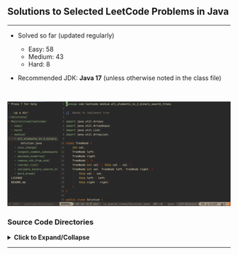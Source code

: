 ## Solutions to Selected LeetCode Problems in Java

---

- Solved so far (updated regularly)
    + Easy: 58
    + Medium: 43 
    + Hard: 8 

- Recommended JDK: **Java 17** (unless otherwise noted in the class file)

<br/>

![](./images/Screen_Shot.JPG)

### Source Code Directories

<details>
<summary>
<b>Click to Expand/Collapse</b>
</summary>

</br>

<details> 
<summary> Easy (Expand/Collapse) </summary> 

    Main/src/com/leetcode
    └── easy
        ├── [LC# 67] add_binary [***Grind75-Binary-1/1]
        │   └── Solution.java
        ├── [LC# 844] backspace_string_compare
        │   └── Solution.java
        ├── [LC# 110] balanced_binary_tree [***Grind75-BinaryTree-2/9]
        │   └── Solution.java
        ├── [LC# 121] best_time_to_buy_and_sell_stock [***Grind75-Array-2/11, +++H-Array]
        │   └── Solution.java
        ├── [LC# 704] binary_search [***Grind75-BinarySearch-1/5, +++H-SortingAndSearching]
        │   └── Solution.java
        ├── [LC# 94] binary_tree_inorder_traversal
        │   └── Solution.java
        ├── [LC# 70] climbing_stairs [***Grind75-DP-2/5, +++L-DP]
        │   └── Solution.java
        ├── [LC# 217] contains_duplicate [***Grind75-Array-4/11, +++H-Array]
        │   └── Solution.java
        ├── [LC# 108] convert_sorted_array_to_bst [***G169-BinarySearchTree-2/5, +++H-Tree]
        │   └── Solution.java
        ├── [LC# 1523] count_odd_nums_in_interval_range
        │   └── Solution.java
        ├── [LC# 338] counting_bits [+++L-Binary]
        │   └── Solution.java
        ├── [LC# 697] degree_of_an_array
        │   └── Solution.class
        ├── [LC# 543] diameter_of_binary_tree [***Grind75-BinaryTree-3/9]
        │   └── Solution.java
        ├── [LC# 509] fibonacci_number
        │   └── Solution.class
        ├── [LC# 1991] find_the_middle_index_in_array
        │   └── Solution.java
        ├── [LC# 278] first_bad_version [***Grind75-BinarySearch-2/5, +++H-SortingAndSearching]
        │   └── Solution.java
        ├── [LC# 733] flood_fill [***Grind75-Graph-1/10, +++H-Graph]
        │   └── Solution.java
        ├── [LC# 202] happy_number
        │   └── Solution.java
        ├── [LC# 232] implement_queue_using_stacks [***Grind75-Stack-2/7, +++M-Stack]
        │   └── Solution.java
        ├── [LC# 160] intersection_of_two_linked_lists
        │   └── Solution.java
        ├── [LC# 226] invert_binary_tree [***Grind75-BinaryTree-1/9, +++H-Tree]
        │   └── Solution.java
        ├── [LC# 703] kth_largest_element_in_a_stream
        │   └── Solution.java
        ├── [LC# 1046] last_stone_weight
        │   └── Solution.java
        ├── [LC# 141] linked_list_cycle [***Grind75-LinkedList-2/5, +++M-LinkedList]
        │   └── Solution.java
        ├── [LC# 14] longest_common_prefix
        │   └── Solution.java
        ├── [LC# 409] longest_palindrome [***Grind75-String-3/8]
        │   └── Solution.java
        ├── [LC# 235] lowest_common_ancestor_of_a_bst [***Grind75-BinarySearchTree-1/3, +++H-Tree]
        │   └── Solution.java
        ├── [LC# 169] majority_element [***Grind75-Array-3/11]
        │   └── Solution.java
        ├── [LC# 104] maximum_depth_of_binary_tree [***Grind75-BinaryTree-4/9, +++H-Tree]
        │   └── Solution.java
        ├── [LC# 252] meeting_rooms [###G169-Array-5/24, +++H-Array]
        │   └── Solution.java
        ├── [LC# 21] merge_two_sorted_lists [***Grind75-LinkedList-1/5, +++M-LinkedList]
        │   └── Solution.java
        ├── [LC# 876] middle_node [***Grind75-LinkedList-4/5]
        │   └── Solution.java
        ├── [LC# 2383] min_hrs_of_train_to_win_comp
        │   └── Solution.java
        ├── [LC# 746] minimum_cost_climbing_stairs
        │   └── Solution.java
        ├── [LC# 268] missing_number [+++L-Binary]
        │   └── Solution.java
        ├── [LC# 283] move_zeroes
        │   └── Solution.java
        ├── [LC# 191] number_of_1_bits [+++L-Binary]
        │   └── Solution.java
        ├── [LC# 234] palindrome_linked_list [###G169-LinkedList-5/14]
        │   └── Solution.java
        ├── [LC# 09] palindrome_number [###G169-Math-2/5]
        │   └── Solution.class
        ├── [LC# 66] plus_one
        │   └── Solution.java
        ├── [LC# 383] ransom_note [+++M-HashTable]
        │   └── Solution.java
        ├── [LC# 1047] remove_all_adjacent_duplicates_in_string
        │   └── Solution.class
        ├── [LC# 26] remove_duplicates_from_sorted_array
        │   └── Solution.java
        ├── [LC# 27] remove_element
        │   └── Solution.java
        ├── [LC# 1119] remove_vowels_from_a_string
        │   └── Solution.java
        ├── [LC# 190] reverse_bits [+++L-Binary]
        │   └── Solution.java
        ├── [LC# 206] reverse_linked_list [***Grind75-LinkedList-3/5, +++M-LinkedList]
        │   └── Solution.java
        ├── [LC# 344] reverse_string
        │   └── Solution.class
        ├── [LC# 13] roman_to_integer [###G169-Math-1/5]
        │   └── Solution.java
        ├── [LC# 100] same_tree [+++H-Tree]
        │   └── Solution.java
        ├── [LC# 35] search_insert_position
        │   └── Solution.java
        ├── [LC# 136] single_number [+++L-Binary]
        │   └── Solution.java
        ├── [LC# 977] squares_of_a_sorted_array [###G169-Math-7/24, +++H-Array, P-2_Pointers]
        │   └── Solution.java
        ├── [LC# 572] subtree_of_another_tree [+++H-Tree]
        │   └── Solution.java
        ├── [LC# 101] symmetric_tree
        │   └── Solution.java
        ├── [LC# 01] two_sum [***Grind75-Array-1/11, +++H-Array, +++M-HashTable]
        │   └── Solution.java
        ├── [LC# 242] valid_anagram [***Grind75-String-2/8]
        │   └── Solution.java
        ├── [LC# 125] valid_palindrome [***Grind75-String-1/8]
        │   └── Solution.java
        └── [LC# 20] valid_parentheses [***Grind75-Stack-1/7, +++M-Stack]
            └── Solution.java

</details>

<details> 
<summary> Medium (Expand/Collapse) </summary> 

    Main/src/com/leetcode
    └── medium
        ├── [LC# 1305] all_elements_in_2_binary_search_trees
        │   └── Solution.java
        ├── [LC# 102] binary_tree_level_order_traversal [***Grind75-Binary-Tree-5/9, +++H-Binary-Tree, P-Tree-BFS]
        │   └── Solution.java
        ├── [LC# 133] clone_graph [***Grind75-Graph-3/10, +++H-Graph, P-BFS]
        │   └── Solution.java
        ├── [LC# 322] coin_change [***Grind75-DP-3/5, +++L-DP]
        │   └── Solution.java
        ├── [LC# 39] combination_sum [***Grind75-Array-8/11, +++H-Array, P-Backtracking]
        │   └── Solution.java
        ├── [LC# 11] container_with_most_water [***Grind75-Array-11/11, +++H-Array, P-2_Pointers]
        │   └── Solution.java
        ├── [LC# 207] course_schedule [***Grind75-Graph-4/10, +++H-Graph, P-Topological_Sort]
        │   └── Solution.java
        ├── [LC# 362] design_hit_counter [###G169-Queue-1/1]
        │   └── Solution.java
        ├── [LC# 150] evaluate_reverse_polish_notation [***Grind75-Stack-3/7, +++M-Stack]
        │   └── Solution.java
        ├── [LC# 438] find_all_anagrams_in_a_string [***Grind75-String-7/8, +++H-String]
        │   └── Solution.java
        ├── [LC# 442] find_all_duplicates_in_an_array [P-Cyclic_Sort]
        │   └── Solution.java
        ├── [LC# 134] gas_station
        │   └── Solution.java
        ├── [LC# 49] group_anagrams [+++H-String, +++M-HashTable]
        │   └── Solution.java
        ├── [LC# 57] insert_interval [***Grind75-Array-5/11, +++H-Array]
        │   └── Solution.java
        ├── [LC# 230] kth_smallest_element_in_a_bst [***Grind75-BinarySearchTree-3/3, +++H-Tree]
        │   └── Solution.java
        ├── [LC# 1143] longest_common_subsequence [+++L-DP]
        │   └── Solution.java
        ├── [LC# 5] longest_palindromic_substring [***Grind75-String-6/8, +++H-String]
        │   └── Solution.java
        ├── [LC# 3] longest_substring_without_repeating [***Grind75-String-4/8, +++H-String]
        │   └── Solution.class
        ├── [LC# 146] lru_cache [***Grind75-LinkedList-5/5, +++M-LinkedList]
        │   └── Solution.java
        ├── [LC# 53] maximum_subarray [***Grind75-DP-1/5, +++H-Array]
        │   └── Solution.java
        ├── [LC# 56] merge_intervals [***Grind75-Array-9/11, +++M-Interval]
        │   └── Solution.java
        ├── [LC# 155] min_stack [***Grind75-Stack-4/7, +++M-Stack]
        │   └── Solution.java
        ├── [LC# 200] number_of_islands [***Grind75-Graph-5/10, +++H-Graph, P-Islands]
        │   └── Solution.java
        ├── [LC# 46] permutations [***Grind75-Recursion-1/3, +++M-Recursion]
        │   └── Solution.java
        ├── [LC# 238] product_of_array_except_self [***Grind75-Array-7/11, +++H-Array]
        │   └── Solution.java
        ├── [LC# 1209] remove_all_adjacent_duplicates_in_string_ii
        │   └── Solution.class
        ├── [LC# 316] remove_duplicate_letters
        │   └── Solution.java
        ├── [LC# 80] remove_duplicates_from_sorted_array_ii
        │   └── Solution.java
        ├── [LC# 19] remove_nth_from_end_of_list [###G169-LinkedList-7/14, +++M-LinkedList] 
        │   └── Solution.java
        ├── [LC# 143] reorder_list [###G169-LinkedList-12/14, +++M-LinkedList]
        │   └── Solution.java
        ├── [LC# 7] reverse_integer [###G169-Math-5/5]
        │   └── Solution.java
        ├── [LC# 33] search_in_rotated_sorted_array [***Grind75-BinarySearch-3/5, +++H-SortingAndSearching, P-Modified-BinarySearch]
        │   └── Solution.java
        ├── [LC# 449] serialize_and_deserialize_bst
        │   └── Solution.java
        ├── [LC# 71] simplify_path
        │   └── Solution.java
        ├── [LC# 75] sort_colors [***Grind75-Array-10/11, +++H-Array, P-2_Pointers]
        │   └── Solution.java
        ├── [LC# 54] spiral_matrix [***Grind75-Matrix-1/1, +++H-Matrix]
        │   └── Solution.java
        ├── [LC# 8] string_to_integer_atoi [***Grind75-String-5/8]
        │   └── Solution.java
        ├── [LC# 78] subsets [***Grind75-Recursion-2/3, +++M-Recursion, P-Subsets, P-BFS]
        │   └── Solution.java
        ├── [LC# 15] three_sum [***Grind75-Array-6/11, +++H-Array]
        │   └── Solution.java
        ├── [LC# 98] validate_binary_search_tree [***Grind75-BinarySearchTree-2/3, +++H-Tree]
        │   └── Solution.java
        ├── [LC# 139] word_break [***Grind75-Trie-2/2, +++M-Trie, +++L-DP]
        │   └── Solution.java
        └── [LC# 542] zero1_matrix [***Grind75-Graph-2/10, +++H-Graph, +++L-DP, P-GraphBFS]
            └── Solution.java
</details>

<details> 
<summary> Hard (Expand/Collapse) </summary> 

    Main/src/com/leetcode
    └── hard
        ├── [LC# 269] alien_dictionary [+++H-Graph]
        │   └── Solution.java
        ├── binary_tree_maximum_path_sum
        ├── burst_balloons_312
        ├── distinct_subsequences_115
        ├── edit_distance_72
        ├── [LC# 295] find_median_from_data_stream [***Grind75-Heap-3/4, +++M-Heap]
        │   └── Solution.java
        ├── [LC# 84] largest_rectangle_in_histogram [***Grind75-Stack-7/7, +++M-Stack]
        │   └── Solution.java
        ├── longest_increasing_path_in_a_matrix_329
        ├── [LC# 4] median_of_two_sorted_arrays [+++H-SortingAndSearching]
        │   └── Solution.java
        ├── [LC# 23] merge_k_sorted_lists [***Grind75-Heap-4/4, +++M-Heap, +++M-LinkedList]
        │   └── Solution.java
        ├── minimum_interval_to_include_each_query_1851
        ├── [LC# 76] minimum_window_substring [***Grind75-String-8/8, +++H-String]
        │   └── Solution.java
        ├── n_queens_51
        ├── reconstruct_itinerary_332
        ├── regular_expression_matching_10
        ├── reverse_nodes_in_k_group_25
        ├── serialize_and_deserialize_binary_tree
        ├── [LC# 239] sliding_window_maximum [+++H-Array]
        │   └── Solution.java
        ├── swim_in_rising_water_778
        ├── [LC# 42] trapping_rain_water [***Grind75-Stack-5/7, +++M-Stack, P-2_Pointers]
        │   └── Solution.java
        ├── word_ladder_127
        └── word_search_ii

</details>

`P-` Pattern </br>
`***` [Grind 75 from the Tech Interview Handbook](https://www.techinterviewhandbook.org/grind75) </br>
`###` [Grind 169 from the Tech Interview Handbook](https://www.techinterviewhandbook.org/grind75) </br>
`+++` [Algorithim Study Cheatsheets from the Tech Interview Handbook](https://www.techinterviewhandbook.org/algorithms/study-cheatsheet) </br>
    &nbsp;&nbsp;&nbsp;&nbsp;&nbsp;&nbsp;&nbsp;&nbsp;- H: High Priority/ROI </br>
    &nbsp;&nbsp;&nbsp;&nbsp;&nbsp;&nbsp;&nbsp;&nbsp;- M: Medium Priority/ROI </br>
    &nbsp;&nbsp;&nbsp;&nbsp;&nbsp;&nbsp;&nbsp;&nbsp;- L: Low Priority/ROI </br>

</details>

---
